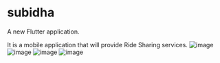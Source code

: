 # subidha

A new Flutter application.

It is a mobile application that will provide Ride Sharing services.
![image](https://user-images.githubusercontent.com/52039155/133730879-9694effb-39c4-40d4-a9ae-e1f0bd89492d.png) ![image](https://user-images.githubusercontent.com/52039155/133730903-84fd54e5-2908-40c3-9940-b234c150afc4.png)
![image](https://user-images.githubusercontent.com/52039155/133730930-6f0fffc6-96da-4e09-9087-b61c3cd2636f.png) ![image](https://user-images.githubusercontent.com/52039155/133730939-bf82833d-4643-4f7f-b5b5-0b70aa2c2b86.png)


